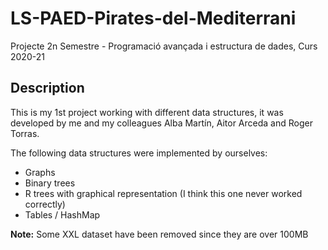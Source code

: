 # LS-PAED-Pirates-del-Mediterrani
Projecte 2n Semestre - Programació avançada i estructura de dades, Curs 2020-21 

## Description
This is my 1st project working with different data structures, it was developed by me and my colleagues Alba Martín, Aitor Arceda and Roger Torras.

The following data structures were implemented by ourselves:
- Graphs
- Binary trees
- R trees with graphical representation (I think this one never worked correctly)
- Tables / HashMap

**Note:** Some XXL dataset have been removed since they are over 100MB
